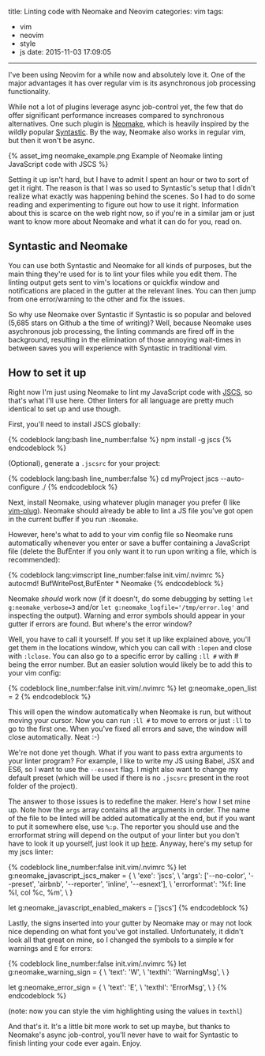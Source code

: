 title: Linting code with Neomake and Neovim
categories: vim
tags:
  - vim
  - neovim
  - style
  - js
date: 2015-11-03 17:09:05
---

I've been using Neovim for a while now and absolutely love it. One of the major advantages it has over regular vim is its asynchronous job processing functionality.

While not a lot of plugins leverage async job-control yet, the few that do offer significant performance increases compared to synchronous alternatives. One such plugin is [Neomake](https://github.com/benekastah/neomake), which is heavily inspired by the wildly popular [Syntastic](https://github.com/scrooloose/syntastic). By the way, Neomake also works in regular vim, but then it won't be async.

{% asset_img neomake_example.png Example of Neomake linting JavaScript code with JSCS %}

Setting it up isn't hard, but I have to admit I spent an hour or two to sort of get it right. The reason is that I was so used to Syntastic's setup that I didn't realize what exactly was happening behind the scenes. So I had to do some reading and experimenting to figure out how to use it right. Information about this is scarce on the web right now, so if you're in a similar jam or just want to know more about Neomake and what it can do for you, read on.

<!-- more -->

## Syntastic and Neomake
You can use both Syntastic and Neomake for all kinds of purposes, but the main thing they're used for is to lint your files while you edit them. The linting output gets sent to vim's locations or quickfix window and notifications are placed in the gutter at the relevant lines. You can then jump from one error/warning to the other and fix the issues.

So why use Neomake over Syntastic if Syntastic is so popular and beloved (5,685 stars on Github a the time of writing)? Well, because Neomake uses asychronous job processing, the linting commands are fired off in the background, resulting in the elimination of those annoying wait-times in between saves you will experience with Syntastic in traditional vim.

## How to set it up
Right now I'm just using Neomake to lint my JavaScript code with [JSCS](http://jscs.info/), so that's what I'll use here. Other linters for all language are pretty much identical to set up and use though.

First, you'll need to install JSCS globally:

{% codeblock lang:bash line_number:false %}
  npm install -g jscs
{% endcodeblock %}

(Optional), generate a `.jscsrc` for your project:

{% codeblock lang:bash line_number:false %}
  cd myProject
  jscs --auto-configure ./
{% endcodeblock %}

Next, install Neomake, using whatever plugin manager you prefer (I like [vim-plug](https://github.com/junegunn/vim-plug)). Neomake should already be able to lint a JS file you've got open in the current buffer if you run `:Neomake`.

However, here's what to add to your vim config file so Neomake runs automatically whenever you enter or save a buffer containing a JavaScript file (delete the BufEnter if you only want it to run upon writing a file, which is recommended):

{% codeblock lang:vimscript line_number:false init.vim/.nvimrc %}
autocmd! BufWritePost,BufEnter * Neomake
{% endcodeblock %}

Neomake *should* work now (if it doesn't, do some debugging by setting `let g:neomake_verbose=3` and/or `let g:neomake_logfile='/tmp/error.log'` and inspecting the output). Warning and error symbols should appear in your gutter if errors are found. But where's the error window?

Well, you have to call it yourself. If you set it up like explained above, you'll get them in the locations window, which you can call with `:lopen` and close with `:lclose`. You can also go to a specific error by calling `:ll #` with # being the error number. But an easier solution would likely be to add this to your vim config:

{% codeblock line_number:false init.vim/.nvimrc %}
let g:neomake_open_list = 2
{% endcodeblock %}

This will open the window automatically when Neomake is run, but without moving your cursor. Now you can run `:ll #` to move to errors or just `:ll` to go to the first one. When you've fixed all errors and save, the window will close automatically. Neat :-)

We're not done yet though. What if you want to pass extra arguments to your linter program? For example, I like to write my JS using Babel, JSX and ES6, so I want to use the `--esnext` flag. I might also want to change my default preset (which will be used if there is no `.jscsrc` present in the root folder of the project).

The answer to those issues is to redefine the maker. Here's how I set mine up. Note how the `args` array contains all the arguments in order. The name of the file to be linted will be added automatically at the end, but if you want to put it somewhere else, use `%:p`. The reporter you should use and the errorformat string will depend on the output of your linter but you don't have to look it up yourself, just look it up [here](https://github.com/benekastah/neomake/tree/master/autoload/neomake/makers/ft). Anyway, here's my setup for my jscs linter:

{% codeblock line_number:false init.vim/.nvimrc %}
let g:neomake_javascript_jscs_maker = {
    \ 'exe': 'jscs',
    \ 'args': ['--no-color', '--preset', 'airbnb', '--reporter', 'inline', '--esnext'],
    \ 'errorformat': '%f: line %l\, col %c\, %m',
    \ }

let g:neomake_javascript_enabled_makers = ['jscs']
{% endcodeblock %}

Lastly, the signs inserted into your gutter by Neomake may or may not look nice depending on what font you've got installed. Unfortunately, it didn't look all that great on mine, so I changed the symbols to a simple `W` for warnings and `E` for errors:

{% codeblock line_number:false init.vim/.nvimrc %}
let g:neomake_warning_sign = {
  \ 'text': 'W',
  \ 'texthl': 'WarningMsg',
  \ }

let g:neomake_error_sign = {
  \ 'text': 'E',
  \ 'texthl': 'ErrorMsg',
  \ }
{% endcodeblock %}

(note: now you can style the vim highlighting using the values in `texthl`)

And that's it. It's a little bit more work to set up maybe, but thanks to Neomake's async job-control, you'll never have to wait for Syntastic to finish linting your code ever again. Enjoy.
